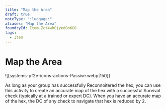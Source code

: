 ```yaml
---
title: "Map the Area"
draft: true
noteType: ":luggage:"
aliases: "Map the Area"
foundryId: Item.Zct4whOjyedOo6G0
tags:
  - Item
---
```


# Map the Area
![[systems-pf2e-icons-actions-Passive.webp|150]]

As long as your group has successfully Reconnoitered the hex, you can use this activity to create an accurate map of the hex with a successful Survival check (typically at a trained or expert DC). When you have an accurate map of the hex, the DC of any check to navigate that hex is reduced by 2.
